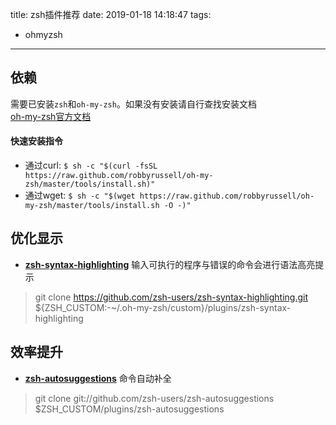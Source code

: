 title: zsh插件推荐
date: 2019-01-18 14:18:47
tags:
- ohmyzsh

---

## 依赖

需要已安装`zsh`和`oh-my-zsh`。如果没有安装请自行查找安装文档  
[oh-my-zsh官方文档](https://ohmyz.sh/)  

#### 快速安装指令

- 通过curl: `$ sh -c "$(curl -fsSL https://raw.github.com/robbyrussell/oh-my-zsh/master/tools/install.sh)"`
- 通过wget: `$ sh -c "$(wget https://raw.github.com/robbyrussell/oh-my-zsh/master/tools/install.sh -O -)"`


## 优化显示

- [**zsh-syntax-highlighting**](https://github.com/zsh-users/zsh-syntax-highlighting) 输入可执行的程序与错误的命令会进行语法高亮提示
> git clone https://github.com/zsh-users/zsh-syntax-highlighting.git ${ZSH_CUSTOM:-~/.oh-my-zsh/custom}/plugins/zsh-syntax-highlighting

## 效率提升

- [**zsh-autosuggestions**](https://github.com/zsh-users/zsh-autosuggestions) 命令自动补全
> git clone git://github.com/zsh-users/zsh-autosuggestions $ZSH_CUSTOM/plugins/zsh-autosuggestions
